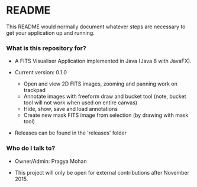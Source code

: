 # README #

This README would normally document whatever steps are necessary to get your application up and running.

### What is this repository for? ###

* A FITS Visualiser Application implemented in Java (Java 8 with JavaFX).
* Current version: 0.1.0
    * Open and view 2D FITS images, zooming and panning work on trackpad
    * Annotate images with freeform draw and bucket tool (note, bucket tool will not work when used on entire canvas)
    * Hide, show, save and load annotations
    * Create new mask FITS image from selection (by drawing with mask tool)
 
* Releases can be found in the 'releases' folder

### Who do I talk to? ###

* Owner/Admin: Pragya Mohan

* This project will only be open for external contributions after November 2015.